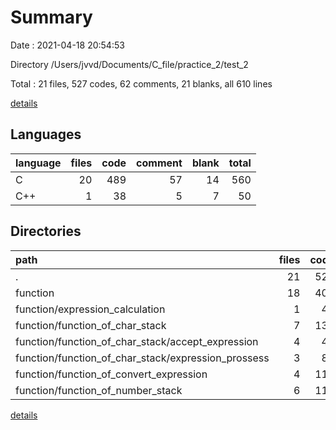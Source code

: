 # Summary

Date : 2021-04-18 20:54:53

Directory /Users/jvvd/Documents/C_file/practice_2/test_2

Total : 21 files,  527 codes, 62 comments, 21 blanks, all 610 lines

[details](details.md)

## Languages
| language | files | code | comment | blank | total |
| :--- | ---: | ---: | ---: | ---: | ---: |
| C | 20 | 489 | 57 | 14 | 560 |
| C++ | 1 | 38 | 5 | 7 | 50 |

## Directories
| path | files | code | comment | blank | total |
| :--- | ---: | ---: | ---: | ---: | ---: |
| . | 21 | 527 | 62 | 21 | 610 |
| function | 18 | 401 | 11 | 10 | 422 |
| function/expression_calculation | 1 | 41 | 1 | 3 | 45 |
| function/function_of_char_stack | 7 | 133 | 6 | 2 | 141 |
| function/function_of_char_stack/accept_expression | 4 | 45 | 4 | 1 | 50 |
| function/function_of_char_stack/expression_prossess | 3 | 88 | 2 | 1 | 91 |
| function/function_of_convert_expression | 4 | 117 | 1 | 3 | 121 |
| function/function_of_number_stack | 6 | 110 | 3 | 2 | 115 |

[details](details.md)